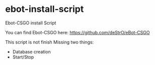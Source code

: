 # ebot-install-script
Ebot-CSGO install Script

You can find Ebot-CSGO here: https://github.com/deStrO/eBot-CSGO

This script is not finish
Missing two things:
- Database creation
- Start/Stop
